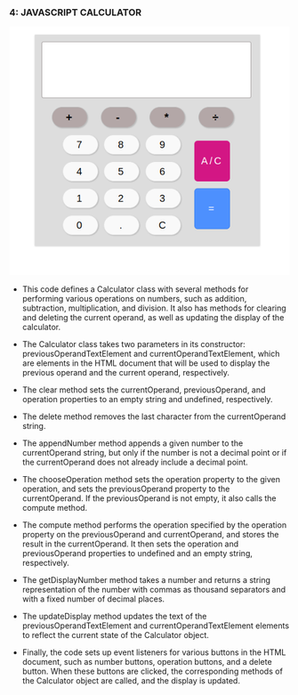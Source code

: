 
### 4: JAVASCRIPT CALCULATOR

![JavaScript calculator project for beginners](./image/JavaScript-calculator-project-for-beginners.png)

- This code defines a Calculator class with several methods for performing various operations on numbers, such as addition, subtraction, multiplication, and division. It also has methods for clearing and deleting the current operand, as well as updating the display of the calculator.

- The Calculator class takes two parameters in its constructor: previousOperandTextElement and currentOperandTextElement, which are elements in the HTML document that will be used to display the previous operand and the current operand, respectively.

- The clear method sets the currentOperand, previousOperand, and operation properties to an empty string and undefined, respectively.

- The delete method removes the last character from the currentOperand string.

- The appendNumber method appends a given number to the currentOperand string, but only if the number is not a decimal point or if the currentOperand does not already include a decimal point.

- The chooseOperation method sets the operation property to the given operation, and sets the previousOperand property to the currentOperand. If the previousOperand is not empty, it also calls the compute method.

- The compute method performs the operation specified by the operation property on the previousOperand and currentOperand, and stores the result in the currentOperand. It then sets the operation and previousOperand properties to undefined and an empty string, respectively.

- The getDisplayNumber method takes a number and returns a string representation of the number with commas as thousand separators and with a fixed number of decimal places.

- The updateDisplay method updates the text of the previousOperandTextElement and currentOperandTextElement elements to reflect the current state of the Calculator object.

- Finally, the code sets up event listeners for various buttons in the HTML document, such as number buttons, operation buttons, and a delete button. When these buttons are clicked, the corresponding methods of the Calculator object are called, and the display is updated.